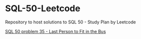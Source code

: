 # SQL-50-Leetcode
Repository to host solutions to SQL 50 - Study Plan by Leetcode

[SQL 50 problem 35 - Last Person to Fit in the Bus](/)

